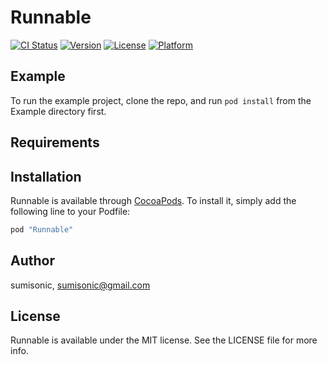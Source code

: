 # Runnable

[![CI Status](http://img.shields.io/travis/sumisonic/Runnable.svg?style=flat)](https://travis-ci.org/sumisonic/Runnable)
[![Version](https://img.shields.io/cocoapods/v/Runnable.svg?style=flat)](http://cocoapods.org/pods/Runnable)
[![License](https://img.shields.io/cocoapods/l/Runnable.svg?style=flat)](http://cocoapods.org/pods/Runnable)
[![Platform](https://img.shields.io/cocoapods/p/Runnable.svg?style=flat)](http://cocoapods.org/pods/Runnable)

## Example

To run the example project, clone the repo, and run `pod install` from the Example directory first.

## Requirements

## Installation

Runnable is available through [CocoaPods](http://cocoapods.org). To install
it, simply add the following line to your Podfile:

```ruby
pod "Runnable"
```

## Author

sumisonic, sumisonic@gmail.com

## License

Runnable is available under the MIT license. See the LICENSE file for more info.

